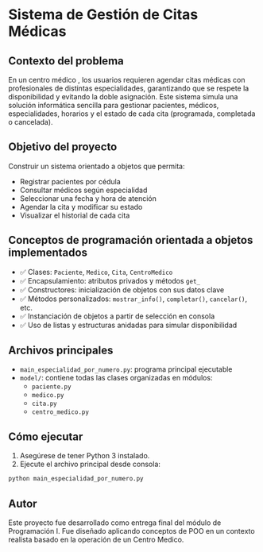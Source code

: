 # Sistema de Gestión de Citas Médicas 

## Contexto del problema

En un centro médico , los usuarios requieren agendar citas médicas con profesionales de distintas especialidades, garantizando que se respete la disponibilidad y evitando la doble asignación. Este sistema simula una solución informática sencilla para gestionar pacientes, médicos, especialidades, horarios y el estado de cada cita (programada, completada o cancelada).

## Objetivo del proyecto

Construir un sistema orientado a objetos que permita:

- Registrar pacientes por cédula
- Consultar médicos según especialidad
- Seleccionar una fecha y hora de atención
- Agendar la cita y modificar su estado
- Visualizar el historial de cada cita

## Conceptos de programación orientada a objetos implementados

- ✅ Clases: `Paciente`, `Medico`, `Cita`, `CentroMedico`
- ✅ Encapsulamiento: atributos privados y métodos `get_`
- ✅ Constructores: inicialización de objetos con sus datos clave
- ✅ Métodos personalizados: `mostrar_info()`, `completar()`, `cancelar()`, etc.
- ✅ Instanciación de objetos a partir de selección en consola
- ✅ Uso de listas y estructuras anidadas para simular disponibilidad

## Archivos principales

- `main_especialidad_por_numero.py`: programa principal ejecutable
- `model/`: contiene todas las clases organizadas en módulos:
  - `paciente.py`
  - `medico.py`
  - `cita.py`
  - `centro_medico.py`

## Cómo ejecutar

1. Asegúrese de tener Python 3 instalado.
2. Ejecute el archivo principal desde consola:

```bash
python main_especialidad_por_numero.py
```

## Autor

Este proyecto fue desarrollado como entrega final del módulo de Programación I. Fue diseñado aplicando conceptos de POO en un contexto realista basado en la operación de un Centro Medico.


